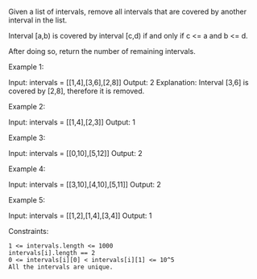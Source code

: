 Given a list of intervals, remove all intervals that are covered by another interval in the list.

Interval [a,b) is covered by interval [c,d) if and only if c <= a and b <= d.

After doing so, return the number of remaining intervals.

 

Example 1:

Input: intervals = [[1,4],[3,6],[2,8]]
Output: 2
Explanation: Interval [3,6] is covered by [2,8], therefore it is removed.

Example 2:

Input: intervals = [[1,4],[2,3]]
Output: 1

Example 3:

Input: intervals = [[0,10],[5,12]]
Output: 2

Example 4:

Input: intervals = [[3,10],[4,10],[5,11]]
Output: 2

Example 5:

Input: intervals = [[1,2],[1,4],[3,4]]
Output: 1

 

Constraints:

    1 <= intervals.length <= 1000
    intervals[i].length == 2
    0 <= intervals[i][0] < intervals[i][1] <= 10^5
    All the intervals are unique.
